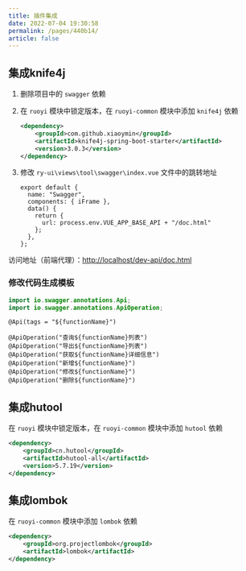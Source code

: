 ```yaml
---
title: 插件集成
date: 2022-07-04 19:30:58
permalink: /pages/440b14/
article: false
---
```


## 集成knife4j

1. 删除项目中的 `swagger` 依赖

2. 在 `ruoyi` 模块中锁定版本，在 `ruoyi-common` 模块中添加 `knife4j` 依赖

   ```xml
   <dependency>
       <groupId>com.github.xiaoymin</groupId>
       <artifactId>knife4j-spring-boot-starter</artifactId>
       <version>3.0.3</version>
   </dependency>
   ```
   
3. 修改 `ry-ui\views\tool\swagger\index.vue` 文件中的跳转地址

   ```vue {6}
   export default {
     name: "Swagger",
     components: { iFrame },
     data() {
       return {
         url: process.env.VUE_APP_BASE_API + "/doc.html"
       };
     },
   };
   ```

访问地址（前端代理）：[http://localhost/dev-api/doc.html](http://localhost/dev-api/doc.html)

### 修改代码生成模板

```java
import io.swagger.annotations.Api;
import io.swagger.annotations.ApiOperation;
```

```vm
@Api(tags = "${functionName}")

@ApiOperation("查询${functionName}列表")
@ApiOperation("导出${functionName}列表")
@ApiOperation("获取${functionName}详细信息")
@ApiOperation("新增${functionName}")
@ApiOperation("修改${functionName}")
@ApiOperation("删除${functionName}")
```

## 集成hutool

在 `ruoyi` 模块中锁定版本，在 `ruoyi-common` 模块中添加 `hutool` 依赖

```xml
<dependency>
    <groupId>cn.hutool</groupId>
    <artifactId>hutool-all</artifactId>
    <version>5.7.19</version>
</dependency>
```

## 集成lombok

在 `ruoyi-common` 模块中添加 `lombok` 依赖

```xml
<dependency>
    <groupId>org.projectlombok</groupId>
    <artifactId>lombok</artifactId>
</dependency>
```

